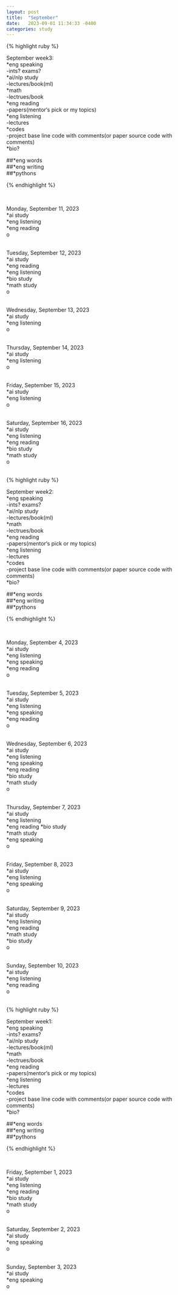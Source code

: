 ```yaml
---
layout: post
title:  "September"
date:   2023-09-01 11:34:33 -0400
categories: study
---
```







{% highlight ruby %}


September week3:   
*eng speaking   
	-ints? exams?       
*ai/nlp study  
	-lectures/book(ml)     
*math  
	-lectrues/book  
*eng reading  
	-papers(mentor‘s pick or my topics)   
*eng listening  
	-lectures      
*codes  
	-project base line code with comments(or paper source code with comments)  
*bio?  

##*eng words  
##*eng writing  
##*pythons



{% endhighlight %}  






<br/>




Monday, September 11, 2023  
*ai study  
*eng listening  
*eng reading  
o  
<br/>  

Tuesday, September 12, 2023  
*ai study   
*eng reading  
*eng listening  
*bio study  
*math study  
o  
<br/>  

Wednesday, September 13, 2023  
*ai study  
*eng listening  
o  
<br/>

Thursday, September 14, 2023  
*ai study  
*eng listening  
o  
<br/>

Friday, September 15, 2023  
*ai study  
*eng listening  
o  
<br/>

Saturday, September 16, 2023  
*ai study  
*eng listening  
*eng reading  
*bio study  
*math study  
o  
<br/>


{% highlight ruby %}


September week2:   
*eng speaking   
	-ints? exams?       
*ai/nlp study  
	-lectures/book(ml)     
*math  
	-lectrues/book  
*eng reading  
	-papers(mentor‘s pick or my topics)   
*eng listening  
	-lectures      
*codes  
	-project base line code with comments(or paper source code with comments)  
*bio?  

##*eng words  
##*eng writing  
##*pythons



{% endhighlight %}  






<br/>




Monday, September 4, 2023  
*ai study  
*eng listening  
*eng speaking  
*eng reading  
o  
<br/>  

Tuesday, September 5, 2023  
*ai study  
*eng listening  
*eng speaking  
*eng reading  
o  
<br/>  

Wednesday, September 6, 2023  
*ai study  
*eng listening  
*eng speaking  
*eng reading  
*bio study  
*math study  
o  
<br/>

Thursday, September 7, 2023  
*ai study  
*eng listening  
*eng reading 
*bio study  
*math study  
*eng speaking  
o  
<br/>

Friday, September 8, 2023  
*ai study  
*eng listening  
*eng speaking  
o  
<br/>

Saturday, September 9, 2023  
*ai study  
*eng listening  
*eng reading  
*math study  
*bio study  
o  
<br/>

Sunday, September 10, 2023  
*ai study  
*eng listening  
*eng reading  
o  
<br/>





{% highlight ruby %}


September week1:   
*eng speaking   
	-ints? exams?       
*ai/nlp study  
	-lectures/book(ml)     
*math  
	-lectrues/book  
*eng reading  
	-papers(mentor‘s pick or my topics)   
*eng listening  
	-lectures      
*codes  
	-project base line code with comments(or paper source code with comments)  
*bio?  

##*eng words  
##*eng writing  
##*pythons



{% endhighlight %}  






<br/>




Friday, September 1, 2023  
*ai study  
*eng listening  
*eng reading  
*bio study  
*math study  
o  
<br/>  

Saturday, September 2, 2023  
*ai study  
*eng speaking    
o  
<br/>  

Sunday, September 3, 2023  
*ai study  
*eng speaking    
o  
<br/>  






